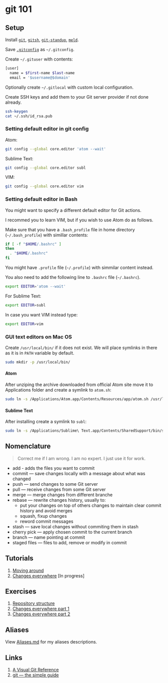 # git 101

## Setup

Install [`git`](https://git-scm.com/download/linux), [`gitsh`](https://github.com/thoughtbot/gitsh/blob/master/CONTRIBUTING.md#contributing-a-feature), [`git-standup`](https://github.com/kamranahmedse/git-standup), [`meld`](http://meldmerge.org/).

Save [`.gitconfig`](https://github.com/wieczorek1990/dotfiles/blob/master/.gitconfig) as `~/.gitconfig`.

Create `~/.gituser` with contents:

```sh
[user]
  name = $first-name $last-name
  email = '$username@$domain'
```

Optionally create `~/.gitlocal` with custom local configuration.

Create SSH keys and add them to your Git server provider if not done already.

```sh
ssh-keygen
cat ~/.ssh/id_rsa.pub
```

### Setting default editor in git config

Atom:

```sh
git config --global core.editor 'atom --wait'
```

Sublime Text:

```sh
git config --global core.editor subl
```

VIM:

```sh
git config --global core.editor vim
```

### Setting default editor in Bash

You might want to specify a different default editor for Git actions.

I recommed you to learn VIM, but if you wish to use Atom do as follows.

Make sure that you have a `.bash_profile` file in home directory (`~/.bash_profile`) with simillar contents:

```sh
if [ -f "$HOME/.bashrc" ]
then
  . "$HOME/.bashrc"
fi
```

You might have `.profile` file (`~/.profile`) with simmilar content instead.

You also need to add the following line to `.bashrc` file (`~/.bashrc`).

```sh
export EDITOR='atom --wait'
```

For Sublime Text:

```sh
export EDITOR=subl
```

In case you want VIM instead type:

```sh
export EDITOR=vim
```

### GUI text editors on Mac OS

Create `/usr/local/bin/` if it does not exist. We will place symlinks in there as it is in `PATH` variable by default.

```sh
sudo mkdir -p /usr/local/bin/
```

#### Atom

After unziping the archive downloaded from official Atom site move it to
Applications folder and create a symlink to `atom.sh`:

```sh
sudo ln -s /Applications/Atom.app/Contents/Resources/app/atom.sh /usr/local/bin/atom
```

#### Sublime Text

After installing create a symlink to `subl`:

```sh
sudo ln -s /Applications/Sublime\ Text.app/Contents/SharedSupport/bin/subl /usr/local/bin/subl
```

## Nomenclature

> Correct me if I am wrong. I am no expert. I just use it for work.

* add - adds the files you want to commit
* commit — save changes locally with a message about what was changed
* push — send changes to some Git server
* pull — receive changes from some Git server
* merge — merge changes from different branche
* rebase — rewrite changes history, usually to:
  * put your changes on top of others changes to maintain clear commit history and avoid merges
  * squash, fixup changes
  * reword commit messages
* stash — save local changes without commiting them in stash
* cherry pick — apply chosen commit to the current branch
* branch — name pointing at commit
* staged files — files to add, remove or modify in commit

## Tutorials

1. [Moving around](/tutorials/1.md)
2. [Changes everywhere](/tutorials/2.md) [In progress]

## Exercises

1. [Repository structure](/exercises/1.md)
2. [Changes everywhere part 1](/exercises/2-1.md)
3. [Changes everywhere part 2](/exercises/2-2.md)

## Aliases

View [Aliases.md](/Aliases.md) for my aliases descriptions.

## Links

1. [A Visual Git Reference](http://marklodato.github.io/visual-git-guide/index-en.html)
2. [git — the simple guide](http://rogerdudler.github.io/git-guide/)

